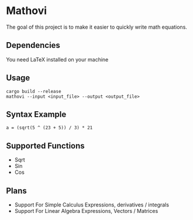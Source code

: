 # Mathovi

The goal of this project is to make it easier to quickly write math equations.

## Dependencies

You need LaTeX installed on your machine

## Usage

```console
cargo build --release
mathovi --input <input_file> --output <output_file>
```

## Syntax Example

```
a = (sqrt(5 ^ (23 + 5)) / 3) * 21
```

## Supported Functions

- Sqrt
- Sin
- Cos

## Plans

- Support For Simple Calculus Expressions, derivatives / integrals
- Support For Linear Algebra Expressions, Vectors / Matrices
